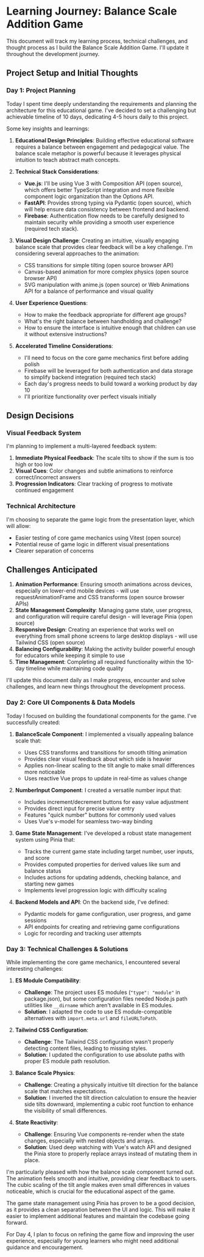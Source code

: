 # Learning Journey: Balance Scale Addition Game

This document will track my learning process, technical challenges, and thought process as I build the Balance Scale Addition Game. I'll update it throughout the development journey.

## Project Setup and Initial Thoughts

### Day 1: Project Planning

Today I spent time deeply understanding the requirements and planning the architecture for this educational game. I've decided to set a challenging but achievable timeline of 10 days, dedicating 4-5 hours daily to this project.

Some key insights and learnings:

1. **Educational Design Principles**: Building effective educational software requires a balance between engagement and pedagogical value. The balance scale metaphor is powerful because it leverages physical intuition to teach abstract math concepts.

2. **Technical Stack Considerations**: 
   - **Vue.js**: I'll be using Vue 3 with Composition API (open source), which offers better TypeScript integration and more flexible component logic organization than the Options API.
   - **FastAPI**: Provides strong typing via Pydantic (open source), which will help ensure data consistency between frontend and backend.
   - **Firebase**: Authentication flow needs to be carefully designed to maintain security while providing a smooth user experience (required tech stack).

3. **Visual Design Challenge**: Creating an intuitive, visually engaging balance scale that provides clear feedback will be a key challenge. I'm considering several approaches to the animation:
   - CSS transitions for simple tilting (open source browser API)
   - Canvas-based animation for more complex physics (open source browser API)
   - SVG manipulation with anime.js (open source) or Web Animations API for a balance of performance and visual quality

4. **User Experience Questions**: 
   - How to make the feedback appropriate for different age groups?
   - What's the right balance between handholding and challenge?
   - How to ensure the interface is intuitive enough that children can use it without extensive instructions?

5. **Accelerated Timeline Considerations**:
   - I'll need to focus on the core game mechanics first before adding polish
   - Firebase will be leveraged for both authentication and data storage to simplify backend integration (required tech stack)
   - Each day's progress needs to build toward a working product by day 10
   - I'll prioritize functionality over perfect visuals initially

## Design Decisions

### Visual Feedback System

I'm planning to implement a multi-layered feedback system:

1. **Immediate Physical Feedback**: The scale tilts to show if the sum is too high or too low
2. **Visual Cues**: Color changes and subtle animations to reinforce correct/incorrect answers
3. **Progression Indicators**: Clear tracking of progress to motivate continued engagement

### Technical Architecture

I'm choosing to separate the game logic from the presentation layer, which will allow:
- Easier testing of core game mechanics using Vitest (open source)
- Potential reuse of game logic in different visual presentations
- Clearer separation of concerns

## Challenges Anticipated

1. **Animation Performance**: Ensuring smooth animations across devices, especially on lower-end mobile devices - will use requestAnimationFrame and CSS transforms (open source browser APIs)
2. **State Management Complexity**: Managing game state, user progress, and configuration will require careful design - will leverage Pinia (open source)
3. **Responsive Design**: Creating an experience that works well on everything from small phone screens to large desktop displays - will use Tailwind CSS (open source)
4. **Balancing Configurability**: Making the activity builder powerful enough for educators while keeping it simple to use
5. **Time Management**: Completing all required functionality within the 10-day timeline while maintaining code quality

I'll update this document daily as I make progress, encounter and solve challenges, and learn new things throughout the development process. 

### Day 2: Core UI Components & Data Models

Today I focused on building the foundational components for the game. I've successfully created:

1. **BalanceScale Component**: I implemented a visually appealing balance scale that:
   - Uses CSS transforms and transitions for smooth tilting animation
   - Provides clear visual feedback about which side is heavier
   - Applies non-linear scaling to the tilt angle to make small differences more noticeable
   - Uses reactive Vue props to update in real-time as values change

2. **NumberInput Component**: I created a versatile number input that:
   - Includes increment/decrement buttons for easy value adjustment
   - Provides direct input for precise value entry
   - Features "quick number" buttons for commonly used values
   - Uses Vue's v-model for seamless two-way binding

3. **Game State Management**: I've developed a robust state management system using Pinia that:
   - Tracks the current game state including target number, user inputs, and score
   - Provides computed properties for derived values like sum and balance status
   - Includes actions for updating addends, checking balance, and starting new games
   - Implements level progression logic with difficulty scaling

4. **Backend Models and API**: On the backend side, I've defined:
   - Pydantic models for game configuration, user progress, and game sessions
   - API endpoints for creating and retrieving game configurations
   - Logic for recording and tracking user attempts

### Day 3: Technical Challenges & Solutions

While implementing the core game mechanics, I encountered several interesting challenges:

1. **ES Module Compatibility**: 
   - **Challenge**: The project uses ES modules (`"type": "module"` in package.json), but some configuration files needed Node.js path utilities like `__dirname` which aren't available in ES modules.
   - **Solution**: I adapted the code to use ES module-compatible alternatives with `import.meta.url` and `fileURLToPath`.

2. **Tailwind CSS Configuration**:
   - **Challenge**: The Tailwind CSS configuration wasn't properly detecting content files, leading to missing styles.
   - **Solution**: I updated the configuration to use absolute paths with proper ES module path resolution.

3. **Balance Scale Physics**:
   - **Challenge**: Creating a physically intuitive tilt direction for the balance scale that matches expectations.
   - **Solution**: I inverted the tilt direction calculation to ensure the heavier side tilts downward, implementing a cubic root function to enhance the visibility of small differences.

4. **State Reactivity**:
   - **Challenge**: Ensuring Vue components re-render when the state changes, especially with nested objects and arrays.
   - **Solution**: Used deep watching with Vue's watch API and designed the Pinia store to properly replace arrays instead of mutating them in place.

I'm particularly pleased with how the balance scale component turned out. The animation feels smooth and intuitive, providing clear feedback to users. The cubic scaling of the tilt angle makes even small differences in values noticeable, which is crucial for the educational aspect of the game.

The game state management using Pinia has proven to be a good decision, as it provides a clean separation between the UI and logic. This will make it easier to implement additional features and maintain the codebase going forward.

For Day 4, I plan to focus on refining the game flow and improving the user experience, especially for young learners who might need additional guidance and encouragement. 